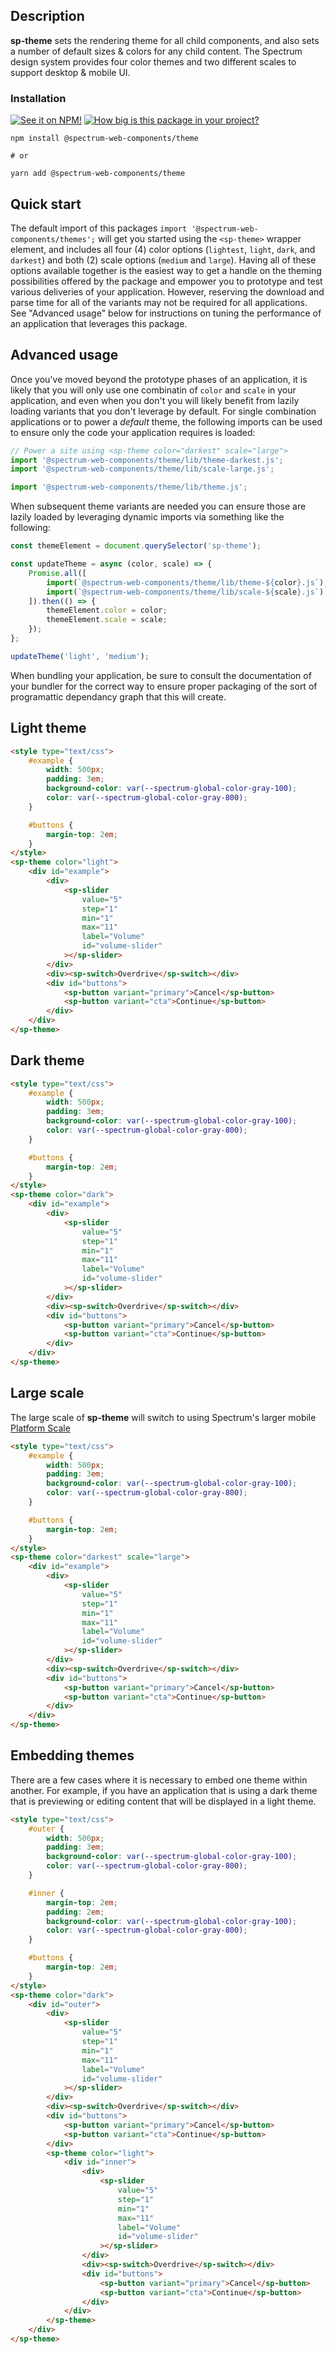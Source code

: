 ## Description

**sp-theme** sets the rendering theme for all child components, and also sets a number of default sizes & colors for any child content. The Spectrum design system provides four color themes and two different scales to support desktop & mobile UI.

### Installation

[![See it on NPM!](https://img.shields.io/npm/v/@spectrum-web-components/theme?style=for-the-badge)](https://www.npmjs.com/package/@spectrum-web-components/theme)
[![How big is this package in your project?](https://img.shields.io/bundlephobia/minzip/@spectrum-web-components/theme?style=for-the-badge)](https://bundlephobia.com/result?p=@spectrum-web-components/theme)

```
npm install @spectrum-web-components/theme

# or

yarn add @spectrum-web-components/theme
```

## Quick start

The default import of this packages `import '@spectrum-web-components/themes';` will get you started using the `<sp-theme>` wrapper element, and includes all four (4) color options (`lightest`, `light`, `dark`, and `darkest`) and both (2) scale options (`medium` and `large`). Having all of these options available together is the easiest way to get a handle on the theming possibilities offered by the package and empower you to prototype and test various deliveries of your application. However, reserving the download and parse time for all of the variants may not be required for all applications. See "Advanced usage" below for instructions on tuning the performance of an application that leverages this package.

## Advanced usage

Once you've moved beyond the prototype phases of an application, it is likely that you will only use one combinatin of `color` and `scale` in your application, and even when you don't you will likely benefit from lazily loading variants that you don't leverage by default. For single combination applications or to power a _default_ theme, the following imports can be used to ensure only the code your application requires is loaded:

```js
// Power a site using <sp-theme color="darkest" scale="large">
import '@spectrum-web-components/theme/lib/theme-darkest.js';
import '@spectrum-web-components/theme/lib/scale-large.js';

import '@spectrum-web-components/theme/lib/theme.js';
```

When subsequent theme variants are needed you can ensure those are lazily loaded by leveraging dynamic imports via something like the following:

```js
const themeElement = document.querySelector('sp-theme');

const updateTheme = async (color, scale) => {
    Promise.all([
        import(`@spectrum-web-components/theme/lib/theme-${color}.js`),
        import(`@spectrum-web-components/theme/lib/scale-${scale}.js`),
    ]).then(() => {
        themeElement.color = color;
        themeElement.scale = scale;
    });
};

updateTheme('light', 'medium');
```

When bundling your application, be sure to consult the documentation of your bundler for the correct way to ensure proper packaging of the sort of programattic dependancy graph that this will create.

## Light theme

```html demo
<style type="text/css">
    #example {
        width: 500px;
        padding: 3em;
        background-color: var(--spectrum-global-color-gray-100);
        color: var(--spectrum-global-color-gray-800);
    }

    #buttons {
        margin-top: 2em;
    }
</style>
<sp-theme color="light">
    <div id="example">
        <div>
            <sp-slider
                value="5"
                step="1"
                min="1"
                max="11"
                label="Volume"
                id="volume-slider"
            ></sp-slider>
        </div>
        <div><sp-switch>Overdrive</sp-switch></div>
        <div id="buttons">
            <sp-button variant="primary">Cancel</sp-button>
            <sp-button variant="cta">Continue</sp-button>
        </div>
    </div>
</sp-theme>
```

## Dark theme

```html demo
<style type="text/css">
    #example {
        width: 500px;
        padding: 3em;
        background-color: var(--spectrum-global-color-gray-100);
        color: var(--spectrum-global-color-gray-800);
    }

    #buttons {
        margin-top: 2em;
    }
</style>
<sp-theme color="dark">
    <div id="example">
        <div>
            <sp-slider
                value="5"
                step="1"
                min="1"
                max="11"
                label="Volume"
                id="volume-slider"
            ></sp-slider>
        </div>
        <div><sp-switch>Overdrive</sp-switch></div>
        <div id="buttons">
            <sp-button variant="primary">Cancel</sp-button>
            <sp-button variant="cta">Continue</sp-button>
        </div>
    </div>
</sp-theme>
```

## Large scale

The large scale of **sp-theme** will switch to using Spectrum's larger mobile [Platform Scale](https://spectrum.adobe.com/page/platform-scale/)

```html demo
<style type="text/css">
    #example {
        width: 500px;
        padding: 3em;
        background-color: var(--spectrum-global-color-gray-100);
        color: var(--spectrum-global-color-gray-800);
    }

    #buttons {
        margin-top: 2em;
    }
</style>
<sp-theme color="darkest" scale="large">
    <div id="example">
        <div>
            <sp-slider
                value="5"
                step="1"
                min="1"
                max="11"
                label="Volume"
                id="volume-slider"
            ></sp-slider>
        </div>
        <div><sp-switch>Overdrive</sp-switch></div>
        <div id="buttons">
            <sp-button variant="primary">Cancel</sp-button>
            <sp-button variant="cta">Continue</sp-button>
        </div>
    </div>
</sp-theme>
```

## Embedding themes

There are a few cases where it is necessary to embed one theme within another.
For example, if you have an application that is using a dark theme that is
previewing or editing content that will be displayed in a light theme.

```html
<style type="text/css">
    #outer {
        width: 500px;
        padding: 3em;
        background-color: var(--spectrum-global-color-gray-100);
        color: var(--spectrum-global-color-gray-800);
    }

    #inner {
        margin-top: 2em;
        padding: 2em;
        background-color: var(--spectrum-global-color-gray-100);
        color: var(--spectrum-global-color-gray-800);
    }

    #buttons {
        margin-top: 2em;
    }
</style>
<sp-theme color="dark">
    <div id="outer">
        <div>
            <sp-slider
                value="5"
                step="1"
                min="1"
                max="11"
                label="Volume"
                id="volume-slider"
            ></sp-slider>
        </div>
        <div><sp-switch>Overdrive</sp-switch></div>
        <div id="buttons">
            <sp-button variant="primary">Cancel</sp-button>
            <sp-button variant="cta">Continue</sp-button>
        </div>
        <sp-theme color="light">
            <div id="inner">
                <div>
                    <sp-slider
                        value="5"
                        step="1"
                        min="1"
                        max="11"
                        label="Volume"
                        id="volume-slider"
                    ></sp-slider>
                </div>
                <div><sp-switch>Overdrive</sp-switch></div>
                <div id="buttons">
                    <sp-button variant="primary">Cancel</sp-button>
                    <sp-button variant="cta">Continue</sp-button>
                </div>
            </div>
        </sp-theme>
    </div>
</sp-theme>
```
